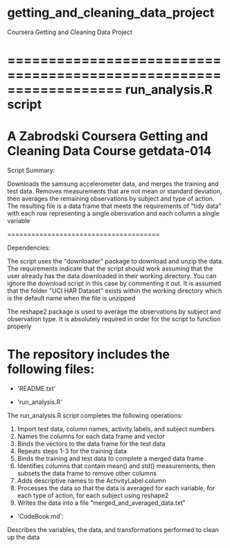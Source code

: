 # getting_and_cleaning_data_project
Coursera Getting and Cleaning Data Project

==================================================================
run_analysis.R script
==================================================================
A Zabrodski
Coursera Getting and Cleaning Data Course
getdata-014
==================================================================

Script Summary: 

Downloads the samsung accelerometer data, and merges the training and
test data. Removes measurements that are not mean or standard
deviation, then averages the remaining observations by subject and
type of action. The resulting file is a data frame that meets the requirements of "tidy data"
with each row representing a single obersvation and each column a single variable

======================================

Dependencies: 

The script uses the "downloader" package to download and unzip the data. The requirements indicate that 
the script should work assuming that the user already has the data downloaded in their working directory. You can ignore the 
download script in this case by commenting it out. It is assumed that the folder "UCI HAR Dataset" exists within the working
directory which is the default name when the file is unzipped

The reshape2 package is used to average the observations by subject and observation type. It is absolutely required in order
for the script to function properly 

The repository includes the following files:
=========================================

- 'README.txt'

- 'run_analysis.R' 

The run_analysis.R script completes the following operations:
1) Import test data, column names, activity labels, and subject numbers
2) Names the columns for each data frame and vector
3) Binds the vectors to the data frame for the test data
4) Repeats steps 1-3 for the training data
5) Binds the training and test data to complete a merged data frame
6) Identifies columns that contain mean() and std() measurements, then subsets the data frame to remove other columns
7) Adds descriptive names to the ActivityLabel column
8) Processes the data so that the data is averaged for each variable, for each type of action, for each subject using reshape2
9) Writes the data into a file "merged_and_averaged_data.txt" 

- 'CodeBook.md': 

Describes the variables, the data, and transformations performed to clean up the data 

